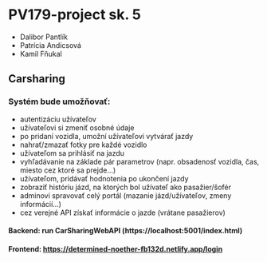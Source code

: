 # PV179-project sk. 5
* Dalibor Pantlík 
* Patrícia Andicsová 
* Kamil Fňukal

## Carsharing

### Systém bude umožňovať:
* autentizáciu užívateľov
* užívateľovi si zmeniť osobné údaje
* po pridaní vozidla, umožní užívateľovi vytvárať jazdy
* nahrať/zmazať fotky pre každé vozidlo
* užívateľom sa prihlásiť na jazdu
* vyhľadávanie na základe pár parametrov (napr. obsadenosť vozidla, čas, miesto cez ktoré sa prejde...)
* užívateľom, pridávať hodnotenia po ukončení jazdy
* zobraziť históriu jázd, na ktorých bol užívateľ ako pasažier/šofér
* adminovi spravovať celý portál (mazanie jázd/užívateľov, zmeny informácií...)
* cez verejné API získať informácie o jazde (vrátane pasažierov)

#### Backend: run CarSharingWebAPI (https://localhost:5001/index.html)
#### Frontend: https://determined-noether-fb132d.netlify.app/login

